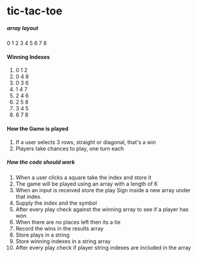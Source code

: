 # tic-tac-toe

##### array layout
0 1 2
3 4 5
6 7 8

#### Winning Indexes
1. 0 1 2
2. 0 4 8
3. 0 3 6
4. 1 4 7
5. 2 4 6
6. 2 5 8
7. 3 4 5
8. 6 7 8

#### How the Game is played
1. If a user selects 3 rows, straight or diagonal, that's a win
2. Players take chances to play, one turn each

##### How the code should work
1. When a user clicks a square take the index and store it
2. The game will be played using an array with a length of 6
3. When an input is received store the play Sign inside a new array under that index.
4. Supply the index and the symbol
5. After every play check against the winning array to see if a player has won
6. When there are no places left then its a tie
7. Record the wins in the results array
8. Store plays in a string
9. Store winning indexes in a string array
10. After every play check if player string indexes are included in the array 

